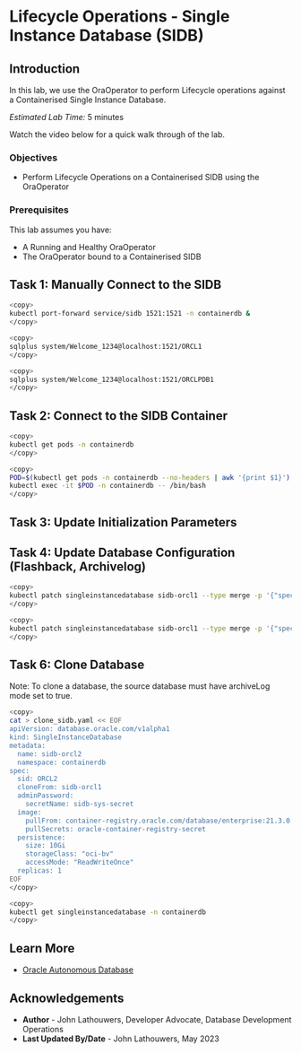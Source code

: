 # Lifecycle Operations - Single Instance Database (SIDB)

## Introduction

In this lab, we use the OraOperator to perform Lifecycle operations against a Containerised Single Instance Database.

*Estimated Lab Time:* 5 minutes

Watch the video below for a quick walk through of the lab.
[](youtube:zNKxJjkq0Pw)

### Objectives

* Perform Lifecycle Operations on a Containerised SIDB using the OraOperator

### Prerequisites

This lab assumes you have:

* A Running and Healthy OraOperator
* The OraOperator bound to a Containerised SIDB

## Task 1: Manually Connect to the SIDB

```bash
<copy>
kubectl port-forward service/sidb 1521:1521 -n containerdb &
</copy>
```

```bash
<copy>
sqlplus system/Welcome_1234@localhost:1521/ORCL1
</copy>
```

```bash
<copy>
sqlplus system/Welcome_1234@localhost:1521/ORCLPDB1
</copy>
```

## Task 2: Connect to the SIDB Container

```bash
<copy>
kubectl get pods -n containerdb
</copy>
```

```bash
<copy>
POD=$(kubectl get pods -n containerdb --no-headers | awk '{print $1}')
kubectl exec -it $POD -n containerdb -- /bin/bash
</copy>
```

## Task 3: Update Initialization Parameters



## Task 4: Update Database Configuration (Flashback, Archivelog)

```bash
<copy>
kubectl patch singleinstancedatabase sidb-orcl1 --type merge -p '{"spec":{"archiveLog": true}}' -n containerdb
</copy>
```

```bash
<copy>
kubectl patch singleinstancedatabase sidb-orcl1 --type merge -p '{"spec":{"forceLog": true}}' -n containerdb
</copy>
```

## Task 6: Clone Database

Note: To clone a database, the source database must have archiveLog mode set to true.

```bash
<copy>
cat > clone_sidb.yaml << EOF
apiVersion: database.oracle.com/v1alpha1
kind: SingleInstanceDatabase
metadata:
  name: sidb-orcl2
  namespace: containerdb
spec:
  sid: ORCL2
  cloneFrom: sidb-orcl1
  adminPassword:
    secretName: sidb-sys-secret
  image:
    pullFrom: container-registry.oracle.com/database/enterprise:21.3.0.0
    pullSecrets: oracle-container-registry-secret
  persistence:
    size: 10Gi
    storageClass: "oci-bv"
    accessMode: "ReadWriteOnce"
  replicas: 1
EOF
</copy>
```

```bash
<copy>
kubectl get singleinstancedatabase -n containerdb
</copy>
```

## Learn More

* [Oracle Autonomous Database](https://www.oracle.com/uk/autonomous-database/)

## Acknowledgements

* **Author** - John Lathouwers, Developer Advocate, Database Development Operations
* **Last Updated By/Date** - John Lathouwers, May 2023
